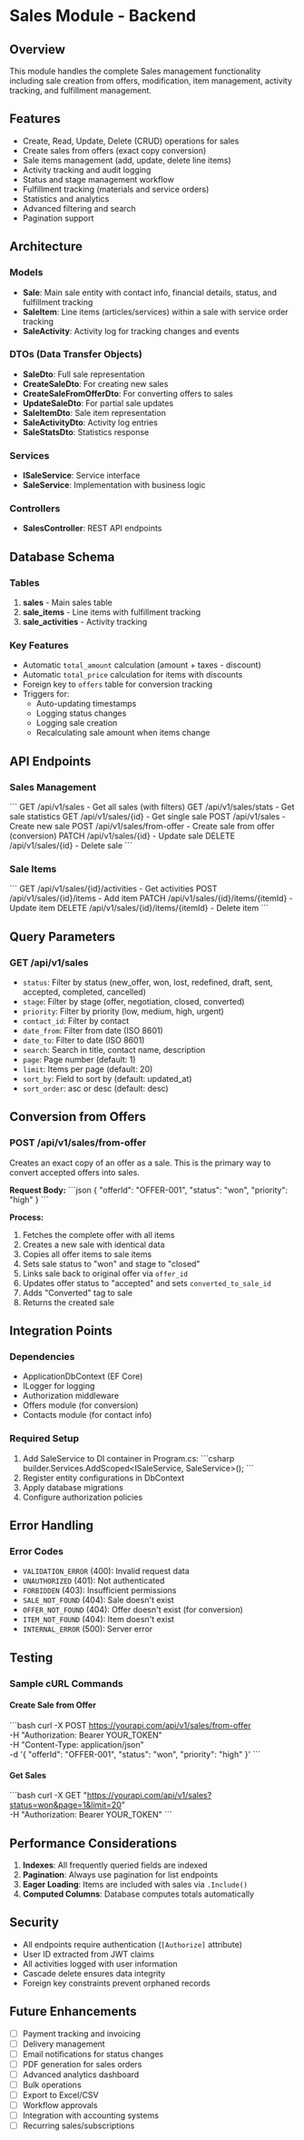 # Sales Module - Backend

## Overview
This module handles the complete Sales management functionality including sale creation from offers, modification, item management, activity tracking, and fulfillment management.

## Features
- Create, Read, Update, Delete (CRUD) operations for sales
- Create sales from offers (exact copy conversion)
- Sale items management (add, update, delete line items)
- Activity tracking and audit logging
- Status and stage management workflow
- Fulfillment tracking (materials and service orders)
- Statistics and analytics
- Advanced filtering and search
- Pagination support

## Architecture

### Models
- **Sale**: Main sale entity with contact info, financial details, status, and fulfillment tracking
- **SaleItem**: Line items (articles/services) within a sale with service order tracking
- **SaleActivity**: Activity log for tracking changes and events

### DTOs (Data Transfer Objects)
- **SaleDto**: Full sale representation
- **CreateSaleDto**: For creating new sales
- **CreateSaleFromOfferDto**: For converting offers to sales
- **UpdateSaleDto**: For partial sale updates
- **SaleItemDto**: Sale item representation
- **SaleActivityDto**: Activity log entries
- **SaleStatsDto**: Statistics response

### Services
- **ISaleService**: Service interface
- **SaleService**: Implementation with business logic

### Controllers
- **SalesController**: REST API endpoints

## Database Schema

### Tables
1. **sales** - Main sales table
2. **sale_items** - Line items with fulfillment tracking
3. **sale_activities** - Activity tracking

### Key Features
- Automatic `total_amount` calculation (amount + taxes - discount)
- Automatic `total_price` calculation for items with discounts
- Foreign key to `offers` table for conversion tracking
- Triggers for:
  - Auto-updating timestamps
  - Logging status changes
  - Logging sale creation
  - Recalculating sale amount when items change

## API Endpoints

### Sales Management
\`\`\`
GET    /api/v1/sales                - Get all sales (with filters)
GET    /api/v1/sales/stats          - Get sale statistics
GET    /api/v1/sales/{id}           - Get single sale
POST   /api/v1/sales                - Create new sale
POST   /api/v1/sales/from-offer     - Create sale from offer (conversion)
PATCH  /api/v1/sales/{id}           - Update sale
DELETE /api/v1/sales/{id}           - Delete sale
\`\`\`

### Sale Items
\`\`\`
GET    /api/v1/sales/{id}/activities        - Get activities
POST   /api/v1/sales/{id}/items             - Add item
PATCH  /api/v1/sales/{id}/items/{itemId}    - Update item
DELETE /api/v1/sales/{id}/items/{itemId}    - Delete item
\`\`\`

## Query Parameters

### GET /api/v1/sales
- `status`: Filter by status (new_offer, won, lost, redefined, draft, sent, accepted, completed, cancelled)
- `stage`: Filter by stage (offer, negotiation, closed, converted)
- `priority`: Filter by priority (low, medium, high, urgent)
- `contact_id`: Filter by contact
- `date_from`: Filter from date (ISO 8601)
- `date_to`: Filter to date (ISO 8601)
- `search`: Search in title, contact name, description
- `page`: Page number (default: 1)
- `limit`: Items per page (default: 20)
- `sort_by`: Field to sort by (default: updated_at)
- `sort_order`: asc or desc (default: desc)

## Conversion from Offers

### POST /api/v1/sales/from-offer
Creates an exact copy of an offer as a sale. This is the primary way to convert accepted offers into sales.

**Request Body:**
\`\`\`json
{
  "offerId": "OFFER-001",
  "status": "won",
  "priority": "high"
}
\`\`\`

**Process:**
1. Fetches the complete offer with all items
2. Creates a new sale with identical data
3. Copies all offer items to sale items
4. Sets sale status to "won" and stage to "closed"
5. Links sale back to original offer via `offer_id`
6. Updates offer status to "accepted" and sets `converted_to_sale_id`
7. Adds "Converted" tag to sale
8. Returns the created sale

## Integration Points

### Dependencies
- ApplicationDbContext (EF Core)
- ILogger for logging
- Authorization middleware
- Offers module (for conversion)
- Contacts module (for contact info)

### Required Setup
1. Add SaleService to DI container in Program.cs:
   \`\`\`csharp
   builder.Services.AddScoped<ISaleService, SaleService>();
   \`\`\`
2. Register entity configurations in DbContext
3. Apply database migrations
4. Configure authorization policies

## Error Handling

### Error Codes
- `VALIDATION_ERROR` (400): Invalid request data
- `UNAUTHORIZED` (401): Not authenticated
- `FORBIDDEN` (403): Insufficient permissions
- `SALE_NOT_FOUND` (404): Sale doesn't exist
- `OFFER_NOT_FOUND` (404): Offer doesn't exist (for conversion)
- `ITEM_NOT_FOUND` (404): Item doesn't exist
- `INTERNAL_ERROR` (500): Server error

## Testing

### Sample cURL Commands

#### Create Sale from Offer
\`\`\`bash
curl -X POST https://yourapi.com/api/v1/sales/from-offer \
  -H "Authorization: Bearer YOUR_TOKEN" \
  -H "Content-Type: application/json" \
  -d '{
    "offerId": "OFFER-001",
    "status": "won",
    "priority": "high"
  }'
\`\`\`

#### Get Sales
\`\`\`bash
curl -X GET "https://yourapi.com/api/v1/sales?status=won&page=1&limit=20" \
  -H "Authorization: Bearer YOUR_TOKEN"
\`\`\`

## Performance Considerations

1. **Indexes**: All frequently queried fields are indexed
2. **Pagination**: Always use pagination for list endpoints
3. **Eager Loading**: Items are included with sales via `.Include()`
4. **Computed Columns**: Database computes totals automatically

## Security

- All endpoints require authentication (`[Authorize]` attribute)
- User ID extracted from JWT claims
- All activities logged with user information
- Cascade delete ensures data integrity
- Foreign key constraints prevent orphaned records

## Future Enhancements

- [ ] Payment tracking and invoicing
- [ ] Delivery management
- [ ] Email notifications for status changes
- [ ] PDF generation for sales orders
- [ ] Advanced analytics dashboard
- [ ] Bulk operations
- [ ] Export to Excel/CSV
- [ ] Workflow approvals
- [ ] Integration with accounting systems
- [ ] Recurring sales/subscriptions
